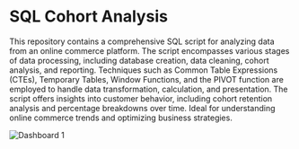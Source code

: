 # SQL Cohort Analysis

This repository contains a comprehensive SQL script for analyzing data from an online commerce platform. The script encompasses various stages of data processing, including database creation, data cleaning, cohort analysis, and reporting. Techniques such as Common Table Expressions (CTEs), Temporary Tables, Window Functions, and the PIVOT function are employed to handle data transformation, calculation, and presentation. The script offers insights into customer behavior, including cohort retention analysis and percentage breakdowns over time. Ideal for understanding online commerce trends and optimizing business strategies.


![Dashboard 1](https://github.com/k10sj02/sql-cohort-analysis/assets/35823259/7c0080b7-7e06-417c-a8ff-bbf09b94c12c)
